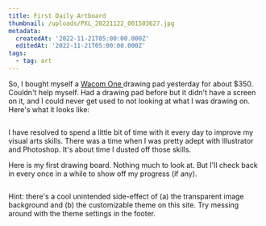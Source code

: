 ```yaml
---
title: First Daily Artboard
thumbnail: /uploads/PXL_20221122_001503627.jpg
metadata:
  createdAt: '2022-11-21T05:00:00.000Z'
  editedAt: '2022-11-21T05:00:00.000Z'
tags:
  - tag: art
---
```


So, I bought myself a [Wacom One ](https://www.wacom.com/en-ca/products/pen-displays/wacom-one "Wacom One")drawing pad yesterday for about $350. Couldn't help myself. Had a drawing pad before but it didn't have a screen on it, and I could never get used to not looking at what I was drawing on. Here's what it looks like:

<image url="/uploads/PXL_20221122_001503627.jpg" caption="Yes, I am a sucker for a vertical screen." />

I have resolved to spend a little bit of time with it every day to improve my visual arts skills. There was a time when I was pretty adept with Illustrator and Photoshop. It's about time I dusted off those skills.

Here is my first drawing board. Nothing much to look at. But I'll check back in every once in a while to show off my progress (if any).

<image url="/uploads/2022_11_21-Daily.png" />

Hint: there's a cool unintended side-effect of (a) the transparent image background and (b) the customizable theme on this site. Try messing around with the theme settings in the footer.
